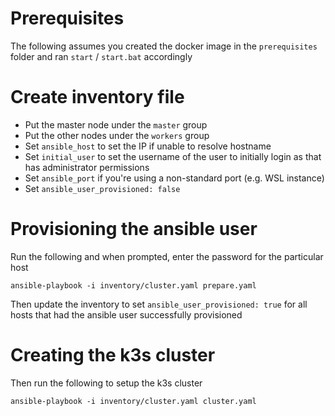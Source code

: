 # Prerequisites
The following assumes you created the docker image in the `prerequisites` folder and ran `start` / `start.bat` accordingly

# Create inventory file

* Put the master node under the `master` group
* Put the other nodes under the `workers` group
* Set `ansible_host` to set the IP if unable to resolve hostname
* Set `initial_user` to set the username of the user to initially login as that has administrator permissions
* Set `ansible_port` if you're using a non-standard port (e.g. WSL instance)
* Set `ansible_user_provisioned: false`

# Provisioning the ansible user
Run the following and when prompted, enter the password for the particular host
```shell
ansible-playbook -i inventory/cluster.yaml prepare.yaml
```
Then update the inventory to set `ansible_user_provisioned: true` for all hosts that had the ansible user successfully provisioned

# Creating the k3s cluster
Then run the following to setup the k3s cluster
```shell
ansible-playbook -i inventory/cluster.yaml cluster.yaml
```